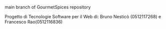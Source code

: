 main branch of GourmetSpices repository

Progetto di Tecnologie Software per il Web di: Bruno Nesticò (0512117268) e Francesco Rao(0512116836)
